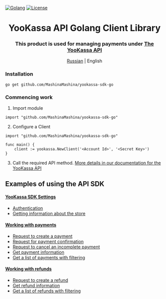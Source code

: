 [![Golang](https://img.shields.io/badge/Go-v1.19-EEEEEE?logo=go&logoColor=white&labelColor=00ADD8)](https://go.dev/)
[![License](https://img.shields.io/pypi/l/yookassa.svg)](LICENSE)

<div align="center">
    <h1 align="center">YooKassa API Golang Client Library
    </h1>
    <h3 align="center">This product is used for managing payments under <a href="https://yookassa.ru/developers/api?lang=en">The YooKassa API</a>
    </h3>
    <p align="center">
        <a href="README.md">Russian</a> | English 
    </p>
</div>

### Installation
`go get github.com/MashinaMashina/yookassa-sdk-go`

### Commencing work
1. Import module
```golang
import "github.com/MashinaMashina/yookassa-sdk-go"
```
2. Configure a Client
```golang
import "github.com/MashinaMashina/yookassa-sdk-go"

func main() {
    client := yookassa.NewClient('<Account Id>', '<Secret Key>')	
}
```
3. Call the required API method. [More details in our documentation for the YooKassa API](https://yookassa.ru/developers/api?lang=en)

## Examples of using the API SDK
#### [YooKassa SDK Settings](https://github.com/MashinaMashina/yookassa-sdk-go/blob/main/docs/examples/01-configuration.en.md)
* [Authentication](https://github.com/MashinaMashina/yookassa-sdk-go/blob/main/docs/examples/01-configuration.en.md#Authentication)
* [Getting information about the store](https://github.com/MashinaMashina/yookassa-sdk-go/blob/main/docs/examples/01-configuration.en.md#Getting-information-about-the-store)
#### [Working with payments](https://github.com/MashinaMashina/yookassa-sdk-go/blob/main/docs/examples/02-payments.en.md)
* [Request to create a payment](https://github.com/MashinaMashina/yookassa-sdk-go/blob/main/docs/examples/02-payments.en.md#Request-to-create-a-payment)
* [Request for payment confirmation](https://github.com/MashinaMashina/yookassa-sdk-go/blob/main/docs/examples/02-payments.en.md#Request-for-payment-confirmation)
* [Request to cancel an incomplete payment](https://github.com/MashinaMashina/yookassa-sdk-go/blob/main/docs/examples/02-payments.en.md#Request-to-cancel-an-incomplete-payment)
* [Get payment information](https://github.com/MashinaMashina/yookassa-sdk-go/blob/main/docs/examples/02-payments.en.md#Get-payment-information)
* [Get a list of payments with filtering](https://github.com/MashinaMashina/yookassa-sdk-go/blob/main/docs/examples/02-payments.en.md#Get-a-list-of-payments-with-filtering)
#### [Working with refunds](https://github.com/MashinaMashina/yookassa-sdk-go/blob/main/docs/examples/03-refunds.en.md)
* [Request to create a refund](https://github.com/MashinaMashina/yookassa-sdk-go/blob/main/docs/examples/03-refunds.en.md#Request-to-create-a-refund)
* [Get refund information](https://github.com/MashinaMashina/yookassa-sdk-go/blob/main/docs/examples/03-refunds.en.md#Get-refund-information)
* [Get a list of refunds with filtering](https://github.com/MashinaMashina/yookassa-sdk-go/blob/main/docs/examples/03-refunds.en.md#Get-a-list-of-refunds-with-filtering)
